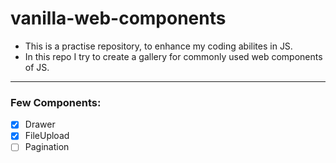 # vanilla-web-components
- This is a practise repository, to enhance my coding abilites in JS.
- In this repo I try to create a gallery for commonly used web components of JS.

---
### Few Components:
- [x] Drawer
- [x] FileUpload
- [ ] Pagination
